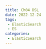 ```yaml
---
title: Ch04 DSL
date: 2022-12-24
tags:
 - ElasticSearch
 - ES
categories:
 - ElasticSearch
---
```


